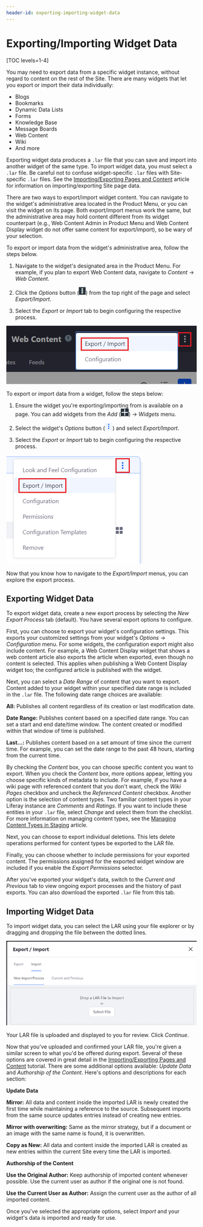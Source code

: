 ```yaml
---
header-id: exporting-importing-widget-data
---
```


# Exporting/Importing Widget Data

[TOC levels=1-4]

You may need to export data from a specific widget instance, without regard to
content on the rest of the Site. There are many widgets that let you export or
import their data individually: 

- Blogs
- Bookmarks
- Dynamic Data Lists
- Forms
- Knowledge Base
- Message Boards
- Web Content
- Wiki
- And more

Exporting widget data produces a `.lar` file that you can save and import into
another widget of the same type. To import widget data, you must select a `.lar`
file. Be careful not to confuse widget-specific `.lar` files with Site-specific
`.lar` files. See the
[Importing/Exporting Pages and Content](/docs/7-1/user/-/knowledge_base/u/importing-exporting-pages-and-content)
article for information on importing/exporting Site page data.

There are two ways to export/import widget content. You can navigate to the
widget's administrative area located in the Product Menu, or you can visit the
widget on its page. Both export/import menus work the same, but the
administrative area may hold content different from its widget counterpart
(e.g., Web Content Admin in Product Menu and Web Content Display widget do not
offer same content for export/import), so be wary of your selection. 

To export or import data from the widget's administrative area, follow the steps
below.

1.  Navigate to the widget's designated area in the Product Menu. For example,
    if you plan to export Web Content data, navigate to *Content* &rarr; *Web
    Content*.

2.  Click the *Options* button (![Options](../../../images/icon-options.png))
    from the top right of the page and select *Export/Import*.

3.  Select the *Export* or *Import* tab to begin configuring the respective
    process.

![Figure 1: You can access a widget's administrative *Export/Import* feature by selecting its Options menu.](../../../images/admin-app-export-import-feature.png)

To export or import data from a widget, follow the steps below:

1.  Ensure the widget you're exporting/importing from is available on a page.
    You can add widgets from the *Add*
    (![Add](../../../images/icon-add-app.png)) &rarr; *Widgets* menu.

2.  Select the widget's *Options* button
    (![Options](../../../images/icon-widget-options.png)) and select
    *Export/Import*.

3.  Select the *Export* or *Import* tab to begin configuring the respective
    process.

![Figure 2: You can access a widget's *Export/Import* feature by selecting its Options menu.](../../../images/widget-export-import-feature.png)

Now that you know how to navigate to the *Export/Import* menus, you can explore
the export process.

## Exporting Widget Data

To export widget data, create a new export process by selecting the *New Export
Process* tab (default). You have several export options to configure.

First, you can choose to export your widget's configuration settings. This
exports your customized settings from your widget's *Options* &rarr;
*Configuration* menu. For some widgets, the configuration export might also
include content. For example, a Web Content Display widget that shows a web
content article also exports the article when exported, even though no content
is selected. This applies when publishing a Web Content Display widget too; the
configured article is published with the widget.

Next, you can select a *Date Range* of content that you want to export. Content
added to your widget within your specified date range is included in the `.lar`
file. The following date range choices are available:

**All:** Publishes all content regardless of its creation or last modification
date.

**Date Range:** Publishes content based on a specified date range. You can set a
start and end date/time window. The content created or modified within that
window of time is published.

**Last...:** Publishes content based on a set amount of time since the current
time. For example, you can set the date range to the past 48 hours, starting
from the current time.

By checking the *Content* box, you can choose specific content you want to
export. When you check the *Content* box, more options appear, letting you
choose specific kinds of metadata to include. For example, if you have a wiki
page with referenced content that you don't want, check the *Wiki Pages*
checkbox and uncheck the *Referenced Content* checkbox. Another option is the
selection of content types. Two familiar content types in your Liferay instance
are *Comments* and *Ratings*. If you want to include these entities in your
`.lar` file, select *Change* and select them from the checklist. For more
information on managing content types, see the 
[Managing Content Types in Staging](/docs/7-1/user/-/knowledge_base/u/managing-content-types-in-staging)
article.

Next, you can choose to export individual deletions. This lets delete operations
performed for content types be exported to the LAR file.

Finally, you can choose whether to include permissions for your exported
content. The permissions assigned for the exported widget window are included if
you enable the *Export Permissions* selector.

After you've exported your widget's data, switch to the *Current and Previous*
tab to view ongoing export processes and the history of past exports. You can
also download the exported `.lar` file from this tab.

## Importing Widget Data

To import widget data, you can select the LAR using your file explorer or by
dragging and dropping the file between the dotted lines.

![Figure 3: When importing widget data, you can choose a LAR file using the file explorer or drag and drop the file between the dotted lines.](../../../images/import-menu.png)

Your LAR file is uploaded and displayed to you for review. Click *Continue*.

Now that you've uploaded and confirmed your LAR file, you're given a similar
screen to what you'd be offered during export. Several of these options are
covered in great detail in the
[Importing/Exporting Pages and Content](/docs/7-1/user/-/knowledge_base/u/importing-exporting-pages-and-content)
tutorial. There are some additional options available: *Update Data* and
*Authorship of the Content*. Here's options and descriptions for each section:

**Update Data**

**Mirror:** All data and content inside the imported LAR is newly created the
first time while maintaining a reference to the source. Subsequent imports from
the same source updates entries instead of creating new entries.

**Mirror with overwriting:** Same as the mirror strategy, but if a document or
an image with the same name is found, it is overwritten.

**Copy as New:** All data and content inside the imported LAR is created as new
entries within the current Site every time the LAR is imported.

**Authorship of the Content**

**Use the Original Author:** Keep authorship of imported content whenever
possible. Use the current user as author if the original one is not found.

**Use the Current User as Author:** Assign the current user as the author of
all imported content.

Once you've selected the appropriate options, select *Import* and your widget's
data is imported and ready for use.
